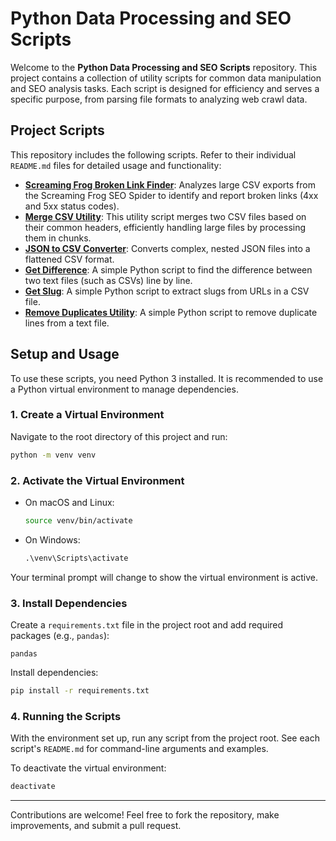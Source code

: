 # Python Data Processing and SEO Scripts

Welcome to the **Python Data Processing and SEO Scripts** repository. This project contains a collection of utility scripts for common data manipulation and SEO analysis tasks. Each script is designed for efficiency and serves a specific purpose, from parsing file formats to analyzing web crawl data.

## Project Scripts

This repository includes the following scripts. Refer to their individual `README.md` files for detailed usage and functionality:

- **[Screaming Frog Broken Link Finder](get-broken-links/README.md)**: Analyzes large CSV exports from the Screaming Frog SEO Spider to identify and report broken links (4xx and 5xx status codes).
- **[Merge CSV Utility](merge-csv/README.md)**: This utility script merges two CSV files based on their common headers, efficiently handling large files by processing them in chunks.
- **[JSON to CSV Converter](json-to-csv/README.md)**: Converts complex, nested JSON files into a flattened CSV format.
- **[Get Difference](get-difference/README.md)**: A simple Python script to find the difference between two text files (such as CSVs) line by line.
- **[Get Slug](get-slug/README.md)**: A simple Python script to extract slugs from URLs in a CSV file.
- **[Remove Duplicates Utility](remove-duplicates/README.md)**: A simple Python script to remove duplicate lines from a text file.

## Setup and Usage

To use these scripts, you need Python 3 installed. It is recommended to use a Python virtual environment to manage dependencies.

### 1. Create a Virtual Environment

Navigate to the root directory of this project and run:

```bash
python -m venv venv
```

### 2. Activate the Virtual Environment

- On macOS and Linux:
    ```bash
    source venv/bin/activate
    ```
- On Windows:
    ```cmd
    .\venv\Scripts\activate
    ```

Your terminal prompt will change to show the virtual environment is active.

### 3. Install Dependencies

Create a `requirements.txt` file in the project root and add required packages (e.g., `pandas`):

```
pandas
```

Install dependencies:

```bash
pip install -r requirements.txt
```

### 4. Running the Scripts

With the environment set up, run any script from the project root. See each script's `README.md` for command-line arguments and examples.

To deactivate the virtual environment:

```bash
deactivate
```

---

Contributions are welcome! Feel free to fork the repository, make improvements, and submit a pull request.